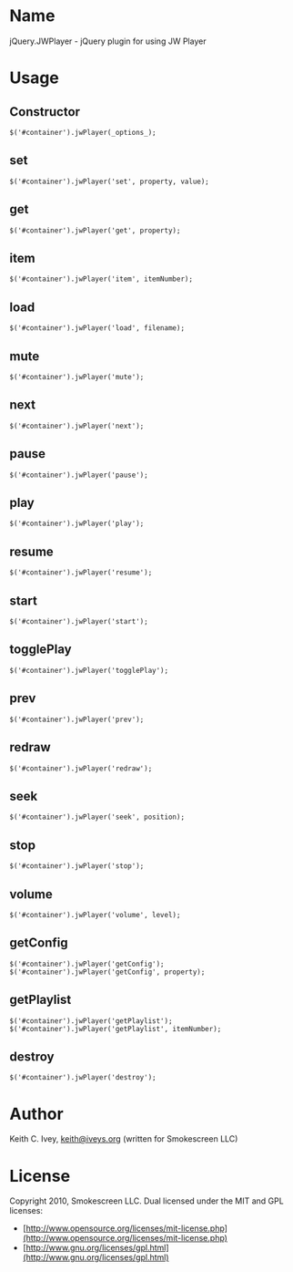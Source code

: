 Name
====

jQuery.JWPlayer - jQuery plugin for using JW Player

Usage
=====

Constructor
-----------

    $('#container').jwPlayer(_options_);

set
---

    $('#container').jwPlayer('set', property, value);

get
---

    $('#container').jwPlayer('get', property);

item
----

    $('#container').jwPlayer('item', itemNumber);

load
----

    $('#container').jwPlayer('load', filename);

mute
----

    $('#container').jwPlayer('mute');

next
----

    $('#container').jwPlayer('next');

pause
-----

    $('#container').jwPlayer('pause');

play
----

    $('#container').jwPlayer('play');

resume
------

    $('#container').jwPlayer('resume');

start
-----

    $('#container').jwPlayer('start');

togglePlay
----------

    $('#container').jwPlayer('togglePlay');

prev
----

    $('#container').jwPlayer('prev');

redraw
------

    $('#container').jwPlayer('redraw');

seek
----

    $('#container').jwPlayer('seek', position);

stop
----

    $('#container').jwPlayer('stop');

volume
------

    $('#container').jwPlayer('volume', level);

getConfig
---------

    $('#container').jwPlayer('getConfig');
    $('#container').jwPlayer('getConfig', property);

getPlaylist
-----------

    $('#container').jwPlayer('getPlaylist');
    $('#container').jwPlayer('getPlaylist', itemNumber);

destroy
-------

    $('#container').jwPlayer('destroy');

Author
======

Keith C. Ivey, keith@iveys.org (written for Smokescreen LLC)

License
=======

Copyright 2010, Smokescreen LLC.
Dual licensed under the MIT and GPL licenses:

* [http://www.opensource.org/licenses/mit-license.php](http://www.opensource.org/licenses/mit-license.php)
* [http://www.gnu.org/licenses/gpl.html](http://www.gnu.org/licenses/gpl.html)
